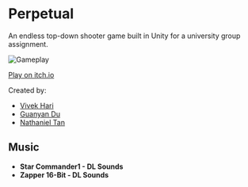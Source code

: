 # Perpetual
An endless top-down shooter game built in Unity for a university group assignment.

![Gameplay](gameplay.gif)

[Play on itch.io](https://vivekhnz.itch.io/perpetual)

Created by:
- [Vivek Hari](https://vivekh.nz)
- [Guanyan Du](https://github.com/platinumgamer)
- [Nathaniel Tan](https://github.com/naanta)

## Music
- **Star Commander1 - DL Sounds**
- **Zapper 16-Bit - DL Sounds**